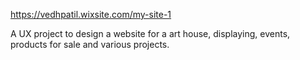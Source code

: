 https://vedhpatil.wixsite.com/my-site-1

A UX project to design a website for a art house, displaying, events, products for sale and various projects.
